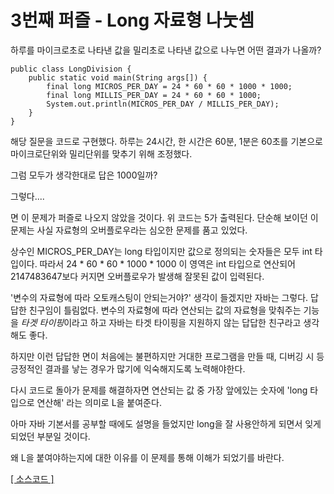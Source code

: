 # 3번째 퍼즐 - Long 자료형 나눗셈

하루를 마이크로초로 나타낸 값을 밀리초로 나타낸 값으로 나누면 어떤 결과가 나올까?

```{.java}
public class LongDivision {
	public static void main(String args[]) {
		final long MICROS_PER_DAY = 24 * 60 * 60 * 1000 * 1000;
		final long MILLIS_PER_DAY = 24 * 60 * 60 * 1000;
		System.out.println(MICROS_PER_DAY / MILLIS_PER_DAY);
	}
}
```

해당 질문을 코드로 구현했다. 하루는 24시간, 한 시간은 60분, 1분은 60초를 기본으로 마이크로단위와 밀리단위를 맞추기 위해 조정했다.

그럼 모두가 생각한대로 답은 1000일까? 

그렇다....





면 이 문제가 퍼즐로 나오지 않았을 것이다. 위 코드는 5가 출력된다. 단순해 보이던 이 문제는 사실 자료형의 오버플로우라는 심오한 문제를 품고 있었다.

상수인 MICROS_PER_DAY는 long 타입이지만 값으로 정의되는 숫자들은 모두 int 타입이다. 
따라서 24 * 60 * 60 * 1000 * 1000 이 영역은 int 타입으로 연산되어 2147483647보다 커지면 오버플로우가 발생해 잘못된 값이 입력된다.

'변수의 자료형에 따라 오토캐스팅이 안되는거야?' 생각이 들겠지만 자바는 그렇다. 답답한 친구임이 틀림없다.
변수의 자료형에 따라 연산되는 값의 자료형을 맞춰주는 기능을 *타겟 타이핑*이라고 하고 자바는 타겟 타이핑을 지원하지 않는 답답한 친구라고 생각해도 좋다.

하지만 이런 답답한 면이 처음에는 불편하지만 거대한 프로그램을 만들 때, 디버깅 시 등 긍정적인 결과를 낳는 경우가 많기에 익숙해지도록 노력해야한다.

다시 코드로 돌아가 문제를 해결하자면 연산되는 값 중 가장 앞에있는 숫자에 'long 타입으로 연산해' 라는 의미로 L을 붙여준다.

아마 자바 기본서를 공부할 때에도 설명을 들었지만 long을 잘 사용안하게 되면서 잊게 되었던 부분일 것이다.

왜 L을 붙여야하는지에 대한 이유를 이 문제를 통해 이해가 되었기를 바란다.

[[ 소스코드 ]](https://github.com/bbubbush/java_puzzlers/blob/master/Part1_%ED%91%9C%ED%98%84%EC%8B%9D%ED%8D%BC%EC%A6%90/java/LongDivision.java)



